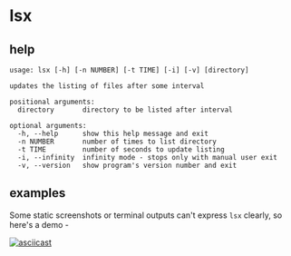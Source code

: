 # lsx

## help
```
usage: lsx [-h] [-n NUMBER] [-t TIME] [-i] [-v] [directory]

updates the listing of files after some interval

positional arguments:
  directory       directory to be listed after interval

optional arguments:
  -h, --help      show this help message and exit
  -n NUMBER       number of times to list directory
  -t TIME         number of seconds to update listing
  -i, --infinity  infinity mode - stops only with manual user exit
  -v, --version   show program's version number and exit
```

## examples

Some static screenshots or terminal outputs can't express `lsx` clearly, so here's a demo - 

[![asciicast](https://asciinema.org/a/244514.svg)](https://asciinema.org/a/244514)
